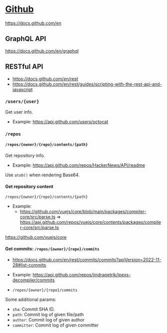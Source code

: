 # [Github](https://github.com)

https://docs.github.com/en

## GraphQL API

https://docs.github.com/en/graphql

## RESTful API

* https://docs.github.com/en/rest
* https://docs.github.com/en/rest/guides/scripting-with-the-rest-api-and-javascript

### `/users/{user}`

Get user info.

* Example: <https://api.github.com/users/octocat>

### `/repos`

#### `/repos/{owner}/{repo}/contents/{path}`

Get repository info.

* Example: <https://api.github.com/repos/HackerNews/API/readme>

Use `atob()` when rendering Base64.

#### Get repository content

`/repos/{owner}/{repo}/contents/{path}`

* Example:
    * <https://github.com/vuejs/core/blob/main/packages/compiler-core/src/parse.ts> => <https://api.github.com/repos/vuejs/core/contents/packages/compiler-core/src/parse.ts>

https://github.com/vuejs/core

#### Get commits: `/repos/{owner}/{repo}/commits`

* <https://docs.github.com/en/rest/commits/commits?apiVersion=2022-11-28#list-commits>
* Example: <https://api.github.com/repos/jindrapetrik/jpexs-decompiler/commits>

* `/repos/{owner}/{repo}/commits`


Some additional params:

* `sha`: Commit SHA ID.
* `path`: Commit log of given file/path
* `author`: Commit log of given author
* `committer`: Commit log of given committer
